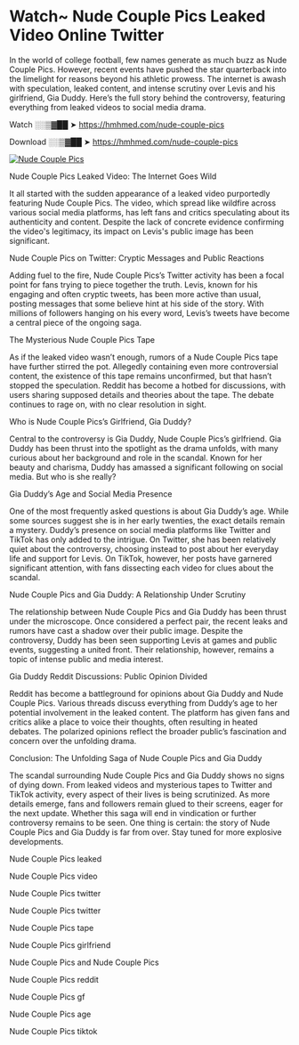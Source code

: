 # Watch~ Nude Couple Pics Leaked Video Online Twitter

In the world of college football, few names generate as much buzz as Nude Couple Pics. However, recent events have pushed the star quarterback into the limelight for reasons beyond his athletic prowess. The internet is awash with speculation, leaked content, and intense scrutiny over Levis and his girlfriend, Gia Duddy. Here’s the full story behind the controversy, featuring everything from leaked videos to social media drama.

Watch ░░▒▓██ ➤ https://hmhmed.com/nude-couple-pics

Download ░░▒▓██ ➤ https://hmhmed.com/nude-couple-pics

[![Nude Couple Pics](https://i.imgur.com/dJHk4Zq.gif)](https://hmhmed.com/nude-couple-pics)

Nude Couple Pics Leaked Video: The Internet Goes Wild

It all started with the sudden appearance of a leaked video purportedly featuring Nude Couple Pics. The video, which spread like wildfire across various social media platforms, has left fans and critics speculating about its authenticity and content. Despite the lack of concrete evidence confirming the video's legitimacy, its impact on Levis's public image has been significant.

Nude Couple Pics on Twitter: Cryptic Messages and Public Reactions

Adding fuel to the fire, Nude Couple Pics’s Twitter activity has been a focal point for fans trying to piece together the truth. Levis, known for his engaging and often cryptic tweets, has been more active than usual, posting messages that some believe hint at his side of the story. With millions of followers hanging on his every word, Levis’s tweets have become a central piece of the ongoing saga.

The Mysterious Nude Couple Pics Tape

As if the leaked video wasn’t enough, rumors of a Nude Couple Pics tape have further stirred the pot. Allegedly containing even more controversial content, the existence of this tape remains unconfirmed, but that hasn’t stopped the speculation. Reddit has become a hotbed for discussions, with users sharing supposed details and theories about the tape. The debate continues to rage on, with no clear resolution in sight.

Who is Nude Couple Pics’s Girlfriend, Gia Duddy?

Central to the controversy is Gia Duddy, Nude Couple Pics’s girlfriend. Gia Duddy has been thrust into the spotlight as the drama unfolds, with many curious about her background and role in the scandal. Known for her beauty and charisma, Duddy has amassed a significant following on social media. But who is she really?

Gia Duddy’s Age and Social Media Presence

One of the most frequently asked questions is about Gia Duddy’s age. While some sources suggest she is in her early twenties, the exact details remain a mystery. Duddy’s presence on social media platforms like Twitter and TikTok has only added to the intrigue. On Twitter, she has been relatively quiet about the controversy, choosing instead to post about her everyday life and support for Levis. On TikTok, however, her posts have garnered significant attention, with fans dissecting each video for clues about the scandal.

Nude Couple Pics and Gia Duddy: A Relationship Under Scrutiny

The relationship between Nude Couple Pics and Gia Duddy has been thrust under the microscope. Once considered a perfect pair, the recent leaks and rumors have cast a shadow over their public image. Despite the controversy, Duddy has been seen supporting Levis at games and public events, suggesting a united front. Their relationship, however, remains a topic of intense public and media interest.

Gia Duddy Reddit Discussions: Public Opinion Divided

Reddit has become a battleground for opinions about Gia Duddy and Nude Couple Pics. Various threads discuss everything from Duddy’s age to her potential involvement in the leaked content. The platform has given fans and critics alike a place to voice their thoughts, often resulting in heated debates. The polarized opinions reflect the broader public’s fascination and concern over the unfolding drama.

Conclusion: The Unfolding Saga of Nude Couple Pics and Gia Duddy

The scandal surrounding Nude Couple Pics and Gia Duddy shows no signs of dying down. From leaked videos and mysterious tapes to Twitter and TikTok activity, every aspect of their lives is being scrutinized. As more details emerge, fans and followers remain glued to their screens, eager for the next update. Whether this saga will end in vindication or further controversy remains to be seen. One thing is certain: the story of Nude Couple Pics and Gia Duddy is far from over. Stay tuned for more explosive developments.

Nude Couple Pics leaked

Nude Couple Pics video

Nude Couple Pics twitter

Nude Couple Pics twitter

Nude Couple Pics tape

Nude Couple Pics girlfriend

Nude Couple Pics and Nude Couple Pics

Nude Couple Pics reddit

Nude Couple Pics gf

Nude Couple Pics age

Nude Couple Pics tiktok